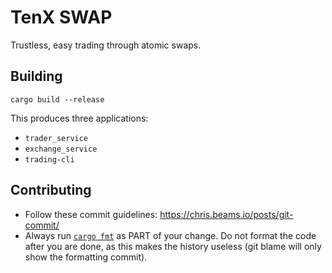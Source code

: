 # TenX SWAP

Trustless, easy trading through atomic swaps.

## Building

`cargo build --release`

This produces three applications:

- `trader_service`
- `exchange_service`
- `trading-cli`

## Contributing

- Follow these commit guidelines: https://chris.beams.io/posts/git-commit/
- Always run [`cargo fmt`](https://github.com/rust-lang-nursery/rustfmt) as PART of your change. Do not format the code after you are done, as this makes the history useless (git blame will only show the formatting commit).
